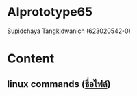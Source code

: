 # AIprototype65
Supidchaya Tangkidwanich (623020542-0)

# Content

## linux commands ([ชื่อไฟล์](url))
